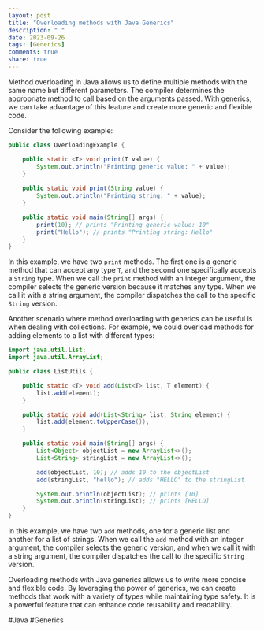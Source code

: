 ```yaml
---
layout: post
title: "Overloading methods with Java Generics"
description: " "
date: 2023-09-26
tags: [Generics]
comments: true
share: true
---
```


Method overloading in Java allows us to define multiple methods with the same name but different parameters. The compiler determines the appropriate method to call based on the arguments passed. With generics, we can take advantage of this feature and create more generic and flexible code.

Consider the following example:

```java
public class OverloadingExample {

    public static <T> void print(T value) {
        System.out.println("Printing generic value: " + value);
    }
    
    public static void print(String value) {
        System.out.println("Printing string: " + value);
    }

    public static void main(String[] args) {
        print(10); // prints "Printing generic value: 10"
        print("Hello"); // prints "Printing string: Hello"
    }
}
```

In this example, we have two `print` methods. The first one is a generic method that can accept any type `T`, and the second one specifically accepts a `String` type. When we call the `print` method with an integer argument, the compiler selects the generic version because it matches any type. When we call it with a string argument, the compiler dispatches the call to the specific `String` version.

Another scenario where method overloading with generics can be useful is when dealing with collections. For example, we could overload methods for adding elements to a list with different types:

```java
import java.util.List;
import java.util.ArrayList;

public class ListUtils {

    public static <T> void add(List<T> list, T element) {
        list.add(element);
    }

    public static void add(List<String> list, String element) {
        list.add(element.toUpperCase());
    }

    public static void main(String[] args) {
        List<Object> objectList = new ArrayList<>();
        List<String> stringList = new ArrayList<>();

        add(objectList, 10); // adds 10 to the objectList
        add(stringList, "hello"); // adds "HELLO" to the stringList

        System.out.println(objectList); // prints [10]
        System.out.println(stringList); // prints [HELLO]
    }
}
```

In this example, we have two `add` methods, one for a generic list and another for a list of strings. When we call the `add` method with an integer argument, the compiler selects the generic version, and when we call it with a string argument, the compiler dispatches the call to the specific `String` version.

Overloading methods with Java generics allows us to write more concise and flexible code. By leveraging the power of generics, we can create methods that work with a variety of types while maintaining type safety. It is a powerful feature that can enhance code reusability and readability.

#Java #Generics
